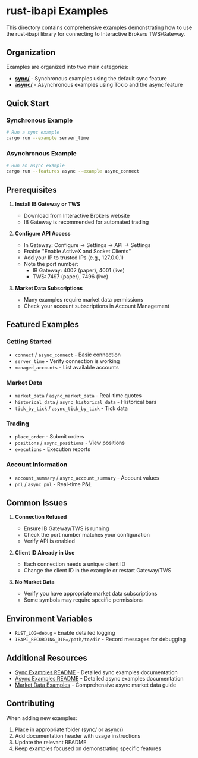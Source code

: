 # rust-ibapi Examples

This directory contains comprehensive examples demonstrating how to use the rust-ibapi library for connecting to Interactive Brokers TWS/Gateway.

## Organization

Examples are organized into two main categories:

- **[sync/](sync/)** - Synchronous examples using the default sync feature
- **[async/](async/)** - Asynchronous examples using Tokio and the async feature

## Quick Start

### Synchronous Example
```bash
# Run a sync example
cargo run --example server_time
```

### Asynchronous Example
```bash
# Run an async example
cargo run --features async --example async_connect
```

## Prerequisites

1. **Install IB Gateway or TWS**
   - Download from Interactive Brokers website
   - IB Gateway is recommended for automated trading

2. **Configure API Access**
   - In Gateway: Configure → Settings → API → Settings
   - Enable "Enable ActiveX and Socket Clients"
   - Add your IP to trusted IPs (e.g., 127.0.0.1)
   - Note the port number:
     - IB Gateway: 4002 (paper), 4001 (live)
     - TWS: 7497 (paper), 7496 (live)

3. **Market Data Subscriptions**
   - Many examples require market data permissions
   - Check your account subscriptions in Account Management

## Featured Examples

### Getting Started
- `connect` / `async_connect` - Basic connection
- `server_time` - Verify connection is working
- `managed_accounts` - List available accounts

### Market Data
- `market_data` / `async_market_data` - Real-time quotes
- `historical_data` / `async_historical_data` - Historical bars
- `tick_by_tick` / `async_tick_by_tick` - Tick data

### Trading
- `place_order` - Submit orders
- `positions` / `async_positions` - View positions
- `executions` - Execution reports

### Account Information
- `account_summary` / `async_account_summary` - Account values
- `pnl` / `async_pnl` - Real-time P&L

## Common Issues

1. **Connection Refused**
   - Ensure IB Gateway/TWS is running
   - Check the port number matches your configuration
   - Verify API is enabled

2. **Client ID Already in Use**
   - Each connection needs a unique client ID
   - Change the client ID in the example or restart Gateway/TWS

3. **No Market Data**
   - Verify you have appropriate market data subscriptions
   - Some symbols may require specific permissions

## Environment Variables

- `RUST_LOG=debug` - Enable detailed logging
- `IBAPI_RECORDING_DIR=/path/to/dir` - Record messages for debugging

## Additional Resources

- [Sync Examples README](sync/README.md) - Detailed sync examples documentation
- [Async Examples README](async/README.md) - Detailed async examples documentation
- [Market Data Examples](README_ASYNC_MARKET_DATA.md) - Comprehensive async market data guide

## Contributing

When adding new examples:
1. Place in appropriate folder (sync/ or async/)
2. Add documentation header with usage instructions
3. Update the relevant README
4. Keep examples focused on demonstrating specific features